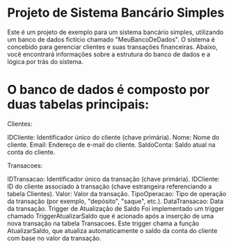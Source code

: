 # Projeto de Sistema Bancário Simples

Este é um projeto de exemplo para um sistema bancário simples, utilizando um banco de dados fictício chamado "MeuBancoDeDados". O sistema é concebido para gerenciar clientes e suas transações financeiras. Abaixo, você encontrará informações sobre a estrutura do banco de dados e a lógica por trás do sistema.

# O banco de dados é composto por duas tabelas principais:

Clientes:

IDCliente: Identificador único do cliente (chave primária).
Nome: Nome do cliente.
Email: Endereço de e-mail do cliente.
SaldoConta: Saldo atual na conta do cliente.

Transacoes:

IDTransacao: Identificador único da transação (chave primária).
IDCliente: ID do cliente associado à transação (chave estrangeira referenciando a tabela Clientes).
Valor: Valor da transação.
TipoOperacao: Tipo de operação da transação (por exemplo, "depósito", "saque", etc.).
DataTransacao: Data da transação.
Trigger de Atualização de Saldo
Foi implementado um trigger chamado TriggerAtualizarSaldo que é acionado após a inserção de uma nova transação na tabela Transacoes. Este trigger chama a função AtualizarSaldo, que atualiza automaticamente o saldo da conta do cliente com base no valor da transação.
